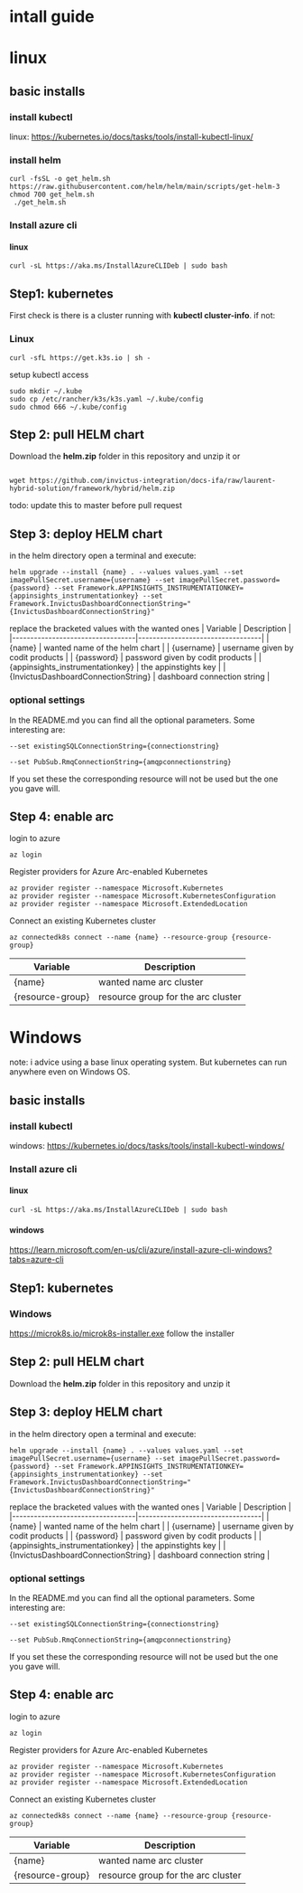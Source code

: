 # intall guide
# linux
## basic installs
### install kubectl 
linux: https://kubernetes.io/docs/tasks/tools/install-kubectl-linux/
### install helm
<pre><code>curl -fsSL -o get_helm.sh https://raw.githubusercontent.com/helm/helm/main/scripts/get-helm-3
chmod 700 get_helm.sh
 ./get_helm.sh
</code></pre>
### Install azure cli
#### linux
<pre><code>curl -sL https://aka.ms/InstallAzureCLIDeb | sudo bash
</code></pre>
## Step1: kubernetes
First check is there is a cluster running with **kubectl cluster-info**. if not:
### Linux
<pre><code>curl -sfL https://get.k3s.io | sh - 
</code></pre>
setup kubectl access
<pre><code>sudo mkdir ~/.kube
sudo cp /etc/rancher/k3s/k3s.yaml ~/.kube/config
sudo chmod 666 ~/.kube/config
</code></pre>
## Step 2: pull HELM chart
Download the **helm.zip** folder in this repository and unzip it
or 
<pre><code>
wget https://github.com/invictus-integration/docs-ifa/raw/laurent-hybrid-solution/framework/hybrid/helm.zip
</code></pre>
todo: update this to master before pull request
## Step 3: deploy HELM chart
in the helm directory open a terminal and execute:
<pre><code>helm upgrade --install {name} . --values values.yaml --set imagePullSecret.username={username} --set imagePullSecret.password={password} --set Framework.APPINSIGHTS_INSTRUMENTATIONKEY={appinsights_instrumentationkey} --set Framework.InvictusDashboardConnectionString="{InvictusDashboardConnectionString}"
</code></pre>
replace the bracketed values with the wanted ones
| Variable                         | Description                      |
|----------------------------------|----------------------------------|
| {name}                           | wanted name of the helm chart    |
| {username}                       | username given by codit products |
| {password}                       | password given by codit products |
| {appinsights_instrumentationkey} | the appinstights key             |
| {InvictusDashboardConnectionString} | dashboard connection string   |


### optional settings
In the README.md you can find all the optional parameters.
Some interesting are:
<pre><code>--set existingSQLConnectionString={connectionstring}</code></pre>
<pre><code>--set PubSub.RmqConnectionString={amqpconnectionstring}</code></pre>
If you set these the corresponding resource will not be used but the one you gave will.
## Step 4: enable arc

login to azure

<pre><code>az login
</code></pre>
Register providers for Azure Arc-enabled Kubernetes
<pre><code>az provider register --namespace Microsoft.Kubernetes
az provider register --namespace Microsoft.KubernetesConfiguration
az provider register --namespace Microsoft.ExtendedLocation
</code></pre>
Connect an existing Kubernetes cluster
<pre><code>az connectedk8s connect --name {name} --resource-group {resource-group}
</code></pre>
| Variable                         | Description                      |
|----------------------------------|----------------------------------|
| {name}                           | wanted name arc cluster    |
| {resource-group}                       | resource group for the arc cluster |
# Windows
note: i advice using a base linux operating system. But kubernetes can run anywhere even on Windows OS.
## basic installs
### install kubectl 
windows: https://kubernetes.io/docs/tasks/tools/install-kubectl-windows/
### Install azure cli
#### linux
<pre><code>curl -sL https://aka.ms/InstallAzureCLIDeb | sudo bash
</code></pre>
#### windows
https://learn.microsoft.com/en-us/cli/azure/install-azure-cli-windows?tabs=azure-cli
## Step1: kubernetes
### Windows
https://microk8s.io/microk8s-installer.exe
follow the installer

## Step 2: pull HELM chart
Download the **helm.zip** folder in this repository and unzip it
## Step 3: deploy HELM chart
in the helm directory open a terminal and execute:
<pre><code>helm upgrade --install {name} . --values values.yaml --set imagePullSecret.username={username} --set imagePullSecret.password={password} --set Framework.APPINSIGHTS_INSTRUMENTATIONKEY={appinsights_instrumentationkey} --set Framework.InvictusDashboardConnectionString="{InvictusDashboardConnectionString}"
</code></pre>
replace the bracketed values with the wanted ones
| Variable                         | Description                      |
|----------------------------------|----------------------------------|
| {name}                           | wanted name of the helm chart    |
| {username}                       | username given by codit products |
| {password}                       | password given by codit products |
| {appinsights_instrumentationkey} | the appinstights key             |
| {InvictusDashboardConnectionString} | dashboard connection string   |


### optional settings
In the README.md you can find all the optional parameters.
Some interesting are:
<pre><code>--set existingSQLConnectionString={connectionstring}</code></pre>
<pre><code>--set PubSub.RmqConnectionString={amqpconnectionstring}</code></pre>
If you set these the corresponding resource will not be used but the one you gave will.
## Step 4: enable arc

login to azure

<pre><code>az login
</code></pre>
Register providers for Azure Arc-enabled Kubernetes
<pre><code>az provider register --namespace Microsoft.Kubernetes
az provider register --namespace Microsoft.KubernetesConfiguration
az provider register --namespace Microsoft.ExtendedLocation
</code></pre>
Connect an existing Kubernetes cluster
<pre><code>az connectedk8s connect --name {name} --resource-group {resource-group}
</code></pre>
| Variable                         | Description                      |
|----------------------------------|----------------------------------|
| {name}                           | wanted name arc cluster    |
| {resource-group}                       | resource group for the arc cluster |